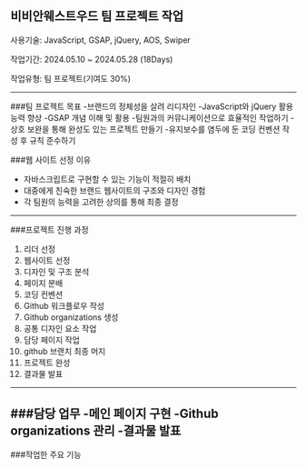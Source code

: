 ## 비비안웨스트우드 팀 프로젝트 작업

사용기술: JavaScript, GSAP, jQuery, AOS, Swiper

작업기간: 2024.05.10 ~ 2024.05.28 (18Days)

작업유형: 팀 프로젝트(기여도 30%)

---
###팀 프로젝트 목표
-브랜드의 정체성을 살려 리디자인
-JavaScript와 jQuery 활용 능력 향상
-GSAP 개념 이해 및 활용
-팀원과의 커뮤니케이션으로 효율적인 작업하기
-상호 보완을 통해 완성도 있는 프로젝트 만들기
-유지보수를 염두에 둔 코딩 컨벤션 작성 후 규칙 준수하기

###웹 사이트 선정 이유
- 자바스크립트로 구현할 수 있는 기능이 적절히 배치
- 대중에게 친숙한 브랜드 웹사이트의 구조와 디자인 경험
- 각 팀원의 능력을 고려한 상의를 통해 최종 결정
---
###프로젝트 진행 과정
1. 리더 선정
2. 웹사이트 선정
3. 디자인 및 구조 분석
4. 페이지 분배
5. 코딩 컨벤션
6. Github 워크플로우 작성
7. Github organizations 생성
8. 공통 디자인 요소 작업
9. 담당 페이지 작업
10. github 브랜치 최종 머지
11. 프로젝트 완성
12. 결과물 발표

---
###담당 업무
-메인 페이지 구현
-Github organizations 관리
-결과물 발표
---
###작업한 주요 기능

